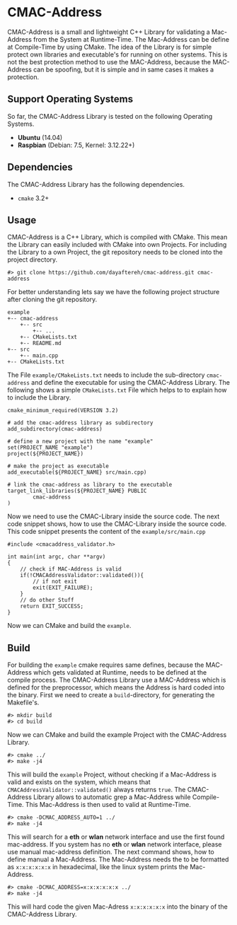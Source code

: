 # CMAC-Address

CMAC-Address is a small and lightweight C++ Library for validating a Mac-Address from the System at Runtime-Time.
The Mac-Address can be define at Compile-Time by using CMake.
The idea of the Library is for simple protect own libraries and executable's for running on other systems.
This is not the best protection method to use the MAC-Address, because the MAC-Address can be spoofing, but it is simple and in same cases it makes a protection.

## Support Operating Systems

So far, the CMAC-Address Library is tested on the following Operating Systems.

 * **Ubuntu** (14.04)
 * **Raspbian** (Debian: 7.5, Kernel: 3.12.22+)
 
## Dependencies

The CMAC-Address Library has the following dependencies.

 * ```cmake``` 3.2+
 
## Usage

CMAC-Address is a C++ Library, which is compiled with CMake.
This mean the Library can easily included with CMake into own Projects.
For including the Library to a own Project, the git repository needs to be cloned into the project directory.
```
#> git clone https://github.com/dayaftereh/cmac-address.git cmac-address
```
For better understanding lets say we have the following project structure after cloning the git repository.
```
example
+-- cmac-address
    +-- src
        +-- ...
    +-- CMakeLists.txt
    +-- README.md
+-- src
    +-- main.cpp
+-- CMakeLists.txt
```
The File ```example/CMakeLists.txt``` needs to include the sub-directory ```cmac-address``` and define the executable for using the CMAC-Address Library.
The following shows a simple ```CMakeLists.txt``` File which helps to to explain how to include the Library.
```
cmake_minimum_required(VERSION 3.2)

# add the cmac-address library as subdirectory
add_subdirectory(cmac-address)

# define a new project with the name "example"
set(PROJECT_NAME "example")
project(${PROJECT_NAME})

# make the project as executable
add_executable(${PROJECT_NAME} src/main.cpp)

# link the cmac-address as library to the executable
target_link_libraries(${PROJECT_NAME} PUBLIC
        cmac-address
)
```
Now we need to use the CMAC-Library inside the source code.
The next code snippet shows, how to use the CMAC-Library inside the source code.
This code snippet presents the content of the ```example/src/main.cpp```
```
#include <cmacaddress_validator.h>

int main(int argc, char **argv)
{
    // check if MAC-Address is valid
    if(!CMACAddressValidator::validated()){
        // if not exit
        exit(EXIT_FAILURE);
    }
    // do other Stuff
    return EXIT_SUCCESS;
}
```
Now we can CMake and build the ```example```.

## Build

For building the ```example``` cmake requires same defines, because the MAC-Address which gets validated at Runtime, needs to be defined at the compile process.
The CMAC-Address Library use a MAC-Address which is defined for the preprocessor, which means the Address is hard coded into the binary.
First we need to create a ```build```-directory, for generating the Makefile's.
```
#> mkdir build
#> cd build
```
Now we can CMake and build the example Project with the CMAC-Address Library.
```
#> cmake ../
#> make -j4
```
This will build the ```example``` Project, without checking if a Mac-Address is valid and exists on the system, which means that ```CMACAddressValidator::validated()``` always returns ```true```.
The CMAC-Address Library allows to automatic grep a Mac-Address while Compile-Time.
This Mac-Address is then used to valid at Runtime-Time.
```
#> cmake -DCMAC_ADDRESS_AUTO=1 ../
#> make -j4
```
This will search for a **eth** or **wlan** network interface and use the first found mac-address.
If you system has no **eth** or **wlan** network interface, please use manual mac-address definition.
The next command shows, how to define manual a Mac-Address.
The Mac-Address needs the to be formatted as ```x:x:x:x:x:x``` in hexadecimal, like the linux system prints the Mac-Address.
```
#> cmake -DCMAC_ADDRESS=x:x:x:x:x:x ../
#> make -j4
```
This will hard code the given Mac-Adress ```x:x:x:x:x:x``` into the binary of the CMAC-Address Library.

